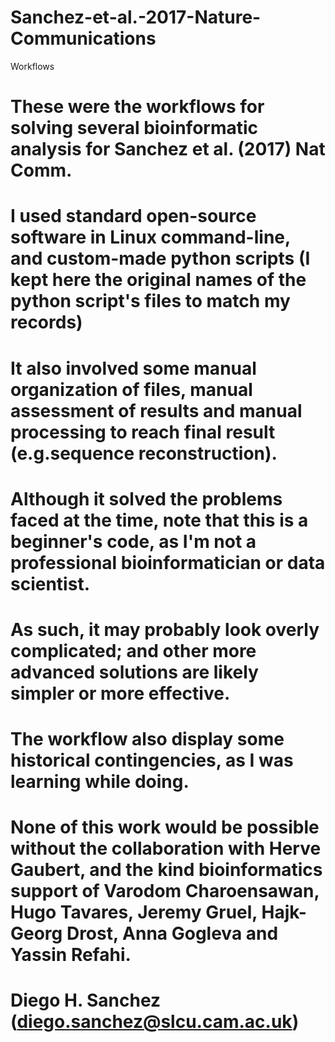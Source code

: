 # Sanchez-et-al.-2017-Nature-Communications
Workflows
# These were the workflows for solving several bioinformatic analysis for Sanchez et al. (2017) Nat Comm.
# I used standard open-source software in Linux command-line, and custom-made python scripts (I kept here the original names of the python script's files to match my records)
# It also involved some manual organization of files, manual assessment of results and manual processing to reach final result (e.g.sequence reconstruction).
# Although it solved the problems faced at the time, note that this is a beginner's code, as I'm not a professional bioinformatician or data scientist.
# As such, it may probably look overly complicated; and other more advanced solutions are likely simpler or more effective.
# The workflow also display some historical contingencies, as I was learning while doing.
# None of this work would be possible without the collaboration with Herve Gaubert, and the kind bioinformatics support of Varodom Charoensawan, Hugo Tavares, Jeremy Gruel, Hajk-Georg Drost, Anna Gogleva and Yassin Refahi. 
# Diego H. Sanchez (diego.sanchez@slcu.cam.ac.uk)
